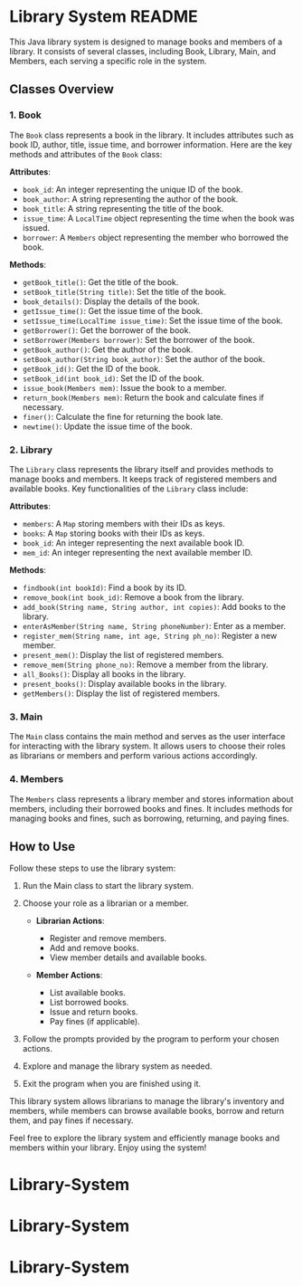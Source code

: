 # Library System README

This Java library system is designed to manage books and members of a library. It consists of several classes, including Book, Library, Main, and Members, each serving a specific role in the system.

## Classes Overview

### 1. Book
The `Book` class represents a book in the library. It includes attributes such as book ID, author, title, issue time, and borrower information. Here are the key methods and attributes of the `Book` class:

**Attributes**:
- `book_id`: An integer representing the unique ID of the book.
- `book_author`: A string representing the author of the book.
- `book_title`: A string representing the title of the book.
- `issue_time`: A `LocalTime` object representing the time when the book was issued.
- `borrower`: A `Members` object representing the member who borrowed the book.

**Methods**:
- `getBook_title()`: Get the title of the book.
- `setBook_title(String title)`: Set the title of the book.
- `book_details()`: Display the details of the book.
- `getIssue_time()`: Get the issue time of the book.
- `setIssue_time(LocalTime issue_time)`: Set the issue time of the book.
- `getBorrower()`: Get the borrower of the book.
- `setBorrower(Members borrower)`: Set the borrower of the book.
- `getBook_author()`: Get the author of the book.
- `setBook_author(String book_author)`: Set the author of the book.
- `getBook_id()`: Get the ID of the book.
- `setBook_id(int book_id)`: Set the ID of the book.
- `issue_book(Members mem)`: Issue the book to a member.
- `return_book(Members mem)`: Return the book and calculate fines if necessary.
- `finer()`: Calculate the fine for returning the book late.
- `newtime()`: Update the issue time of the book.

### 2. Library
The `Library` class represents the library itself and provides methods to manage books and members. It keeps track of registered members and available books. Key functionalities of the `Library` class include:

**Attributes**:
- `members`: A `Map` storing members with their IDs as keys.
- `books`: A `Map` storing books with their IDs as keys.
- `book_id`: An integer representing the next available book ID.
- `mem_id`: An integer representing the next available member ID.

**Methods**:
- `findbook(int bookId)`: Find a book by its ID.
- `remove_book(int book_id)`: Remove a book from the library.
- `add_book(String name, String author, int copies)`: Add books to the library.
- `enterAsMember(String name, String phoneNumber)`: Enter as a member.
- `register_mem(String name, int age, String ph_no)`: Register a new member.
- `present_mem()`: Display the list of registered members.
- `remove_mem(String phone_no)`: Remove a member from the library.
- `all_Books()`: Display all books in the library.
- `present_books()`: Display available books in the library.
- `getMembers()`: Display the list of registered members.

### 3. Main
The `Main` class contains the main method and serves as the user interface for interacting with the library system. It allows users to choose their roles as librarians or members and perform various actions accordingly.

### 4. Members
The `Members` class represents a library member and stores information about members, including their borrowed books and fines. It includes methods for managing books and fines, such as borrowing, returning, and paying fines.

## How to Use
Follow these steps to use the library system:

1. Run the Main class to start the library system.

2. Choose your role as a librarian or a member.

   - **Librarian Actions**:
       - Register and remove members.
       - Add and remove books.
       - View member details and available books.

   - **Member Actions**:
       - List available books.
       - List borrowed books.
       - Issue and return books.
       - Pay fines (if applicable).

3. Follow the prompts provided by the program to perform your chosen actions.

4. Explore and manage the library system as needed.

5. Exit the program when you are finished using it.

This library system allows librarians to manage the library's inventory and members, while members can browse available books, borrow and return them, and pay fines if necessary.

Feel free to explore the library system and efficiently manage books and members within your library. Enjoy using the system!
# Library-System
# Library-System
# Library-System
